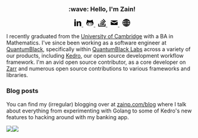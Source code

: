 <h3 align="center">
    :wave: Hello, I'm Zain!
</h3>

<p align="center">
    <a href="https://linkedin.com/zain-patel">
        <img src="https://raw.githubusercontent.com/mzjp2/mzjp2/master/icons/linkedin.svg" width=20px height=20px alt="linkedin: zain-patel">
    </a>&nbsp;
    <a href="https://github.com/mzjp2">
        <img src="https://raw.githubusercontent.com/mzjp2/mzjp2/master/icons/github.svg" width=20px height=20px alt="github: mzjp2">
    </a>&nbsp;
    <a href="https://stackexchange.com/users/2591836/zain-patel">
        <img src="https://raw.githubusercontent.com/mzjp2/mzjp2/master/icons/stackoverflow.svg" width=20px height=20px alt="stackoverflow">
    </a>&nbsp;
    <a href="mailto:zain.patel06@gmail.com">
        <img src="https://raw.githubusercontent.com/mzjp2/mzjp2/master/icons/mail.svg" width=20px height=20px alt="email">
    </a>&nbsp;
    <a href="https://zainp.com">
        <img src="https://raw.githubusercontent.com/mzjp2/mzjp2/master/icons/web.svg" width=20px height=20px alt="website">
    </a>
</p>

I recently graduated from the [University of Cambridge](https://www.cam.ac.uk) with a BA in Mathematics. I've since been working as a software engineer at [QuantumBlack](https://quantumblack.com), specifically within [QuantumBlack Labs](https://github.com/quantumblacklabs) across a variety of our products, including [Kedro](https://github.com/quantumblacklabs/kedro), our open source development workflow framework. I'm an avid open source contributor, as a core developer on [Zarr](https://github.com/zarr-developers/zarr-python) and numerous open source contributions to various frameworks and libraries.

### Blog posts

You can find my (irregular) blogging over at [zainp.com/blog](https://zainp.com/blog) where I talk about everything from experimenting with Golang to some of Kedro's new features to hacking around with my banking app.

<a href="https://github.com/mzjp2">
  <img align="left" src="https://github-readme-stats.vercel.app/api/top-langs/?username=mzjp2&hide=html" />
</a>
<a href="https://github.com/mzjp2">
  <img align="left" src="https://github-readme-stats.vercel.app/api?username=mzjp2&count_private=true&show_icons=true&hide=stars" />
</a>
